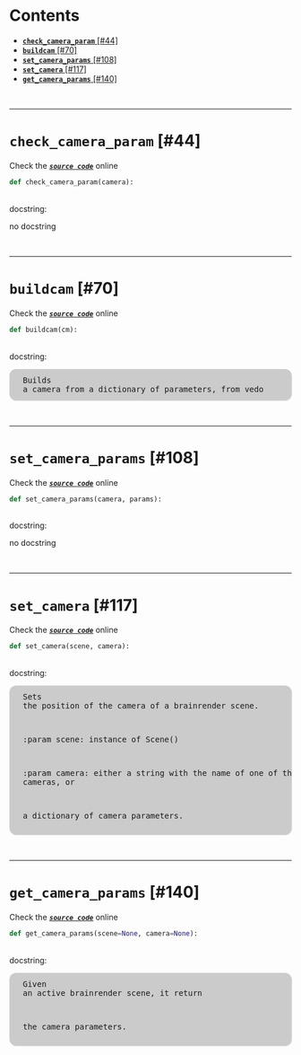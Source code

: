 



Contents
========

* [**`check_camera_param`** [#44]](#check_camera_param-44)
* [**`buildcam`** [#70]](#buildcam-70)
* [**`set_camera_params`** [#108]](#set_camera_params-108)
* [**`set_camera`** [#117]](#set_camera-117)
* [**`get_camera_params`** [#140]](#get_camera_params-140)


&nbsp;

--------
# **`check_camera_param`** [#44]
  
Check the [***``source code``***](https://github.com/BrancoLab/BrainRender/tree/brainglobeintegration/blob/master/brainrender/Utils/camera.py#L44) online

```python
def check_camera_param(camera):
```

&nbsp;  
docstring:

no docstring

&nbsp;

--------
# **`buildcam`** [#70]
  
Check the [***``source code``***](https://github.com/BrancoLab/BrainRender/tree/brainglobeintegration/blob/master/brainrender/Utils/camera.py#L70) online

```python
def buildcam(cm):
```

&nbsp;  
docstring:<pre style="background-color:rgba(0, 0, 0, .2);                     border-radius:12px;                     padding:12px 24px;                     box-shadow: 1px 1px 1px rgba(0, 0, 0, .1)">Builds a camera from a dictionary of parameters, from vedo
</pre>

&nbsp;

--------
# **`set_camera_params`** [#108]
  
Check the [***``source code``***](https://github.com/BrancoLab/BrainRender/tree/brainglobeintegration/blob/master/brainrender/Utils/camera.py#L108) online

```python
def set_camera_params(camera, params):
```

&nbsp;  
docstring:

no docstring

&nbsp;

--------
# **`set_camera`** [#117]
  
Check the [***``source code``***](https://github.com/BrancoLab/BrainRender/tree/brainglobeintegration/blob/master/brainrender/Utils/camera.py#L117) online

```python
def set_camera(scene, camera):
```

&nbsp;  
docstring:<pre style="background-color:rgba(0, 0, 0, .2);                     border-radius:12px;                     padding:12px 24px;                     box-shadow: 1px 1px 1px rgba(0, 0, 0, .1)">Sets the position of the camera of a brainrender scene.

:param scene: instance of Scene()

:param camera: either a string with the name of one of the available
    cameras, or

a dictionary of camera parameters.
</pre>

&nbsp;

--------
# **`get_camera_params`** [#140]
  
Check the [***``source code``***](https://github.com/BrancoLab/BrainRender/tree/brainglobeintegration/blob/master/brainrender/Utils/camera.py#L140) online

```python
def get_camera_params(scene=None, camera=None):
```

&nbsp;  
docstring:<pre style="background-color:rgba(0, 0, 0, .2);                     border-radius:12px;                     padding:12px 24px;                     box-shadow: 1px 1px 1px rgba(0, 0, 0, .1)">Given an active brainrender scene, it return

the camera parameters.
</pre>